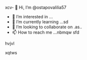 xcv- 👋 Hi, I’m @ostapovalilia57
- 👀 I’m interested in ...
- 🌱 I’m currently learning ...sd
- 💞️ I’m looking to collaborate on .as..
- 📫 How to reach me ...nbmqw
sfd
<!---
ostapovalilia57/ostapovalilia57 is a ✨ special ✨ repository because its `README.md` (this file) appears on your GitHub profile.
You can click the Preview link to take a look at your changes.
--->hvjvl
xqtws
